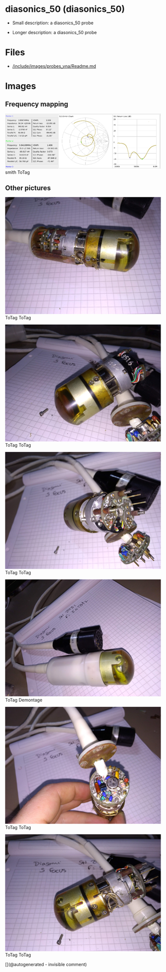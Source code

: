 # diasonics_50 (diasonics_50)

* Small description:  a diasonics_50 probe

* Longer description:  a diasonics_50 probe

# Files

* [/include/images/probes_vna/Readme.md](/include/images/probes_vna/Readme.md)


# Images

## Frequency mapping 

![](/include/images/probes_vna/diasonics_50.png)
smith
ToTag

## Other pictures 

![](/include/images/diasonics_50/P_20181208_131435.jpg)
ToTag
ToTag

![](/include/images/diasonics_50/P_20181208_131810.jpg)
ToTag
ToTag

![](/include/images/diasonics_50/P_20181208_131756.jpg)
ToTag
ToTag

![](/include/images/diasonics_50/P_20181208_131405.jpg)
ToTag
Demontage

![](/include/images/diasonics_50/P_20181208_131643.jpg)
ToTag
ToTag

![](/include/images/diasonics_50/P_20181208_131821.jpg)
ToTag
ToTag





[](@autogenerated - invisible comment)